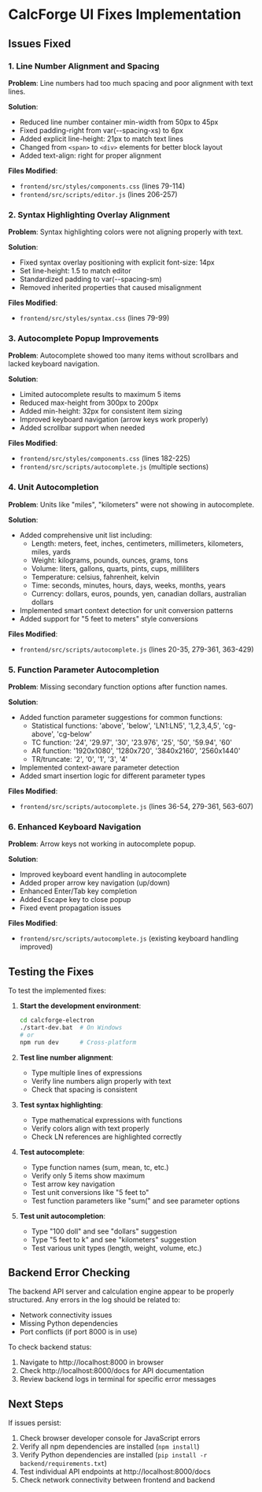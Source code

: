 # CalcForge UI Fixes Implementation

## Issues Fixed

### 1. Line Number Alignment and Spacing
**Problem**: Line numbers had too much spacing and poor alignment with text lines.

**Solution**:
- Reduced line number container min-width from 50px to 45px
- Fixed padding-right from var(--spacing-xs) to 6px
- Added explicit line-height: 21px to match text lines
- Changed from `<span>` to `<div>` elements for better block layout
- Added text-align: right for proper alignment

**Files Modified**:
- `frontend/src/styles/components.css` (lines 79-114)
- `frontend/src/scripts/editor.js` (lines 206-257)

### 2. Syntax Highlighting Overlay Alignment
**Problem**: Syntax highlighting colors were not aligning properly with text.

**Solution**:
- Fixed syntax overlay positioning with explicit font-size: 14px
- Set line-height: 1.5 to match editor
- Standardized padding to var(--spacing-sm)
- Removed inherited properties that caused misalignment

**Files Modified**:
- `frontend/src/styles/syntax.css` (lines 79-99)

### 3. Autocomplete Popup Improvements
**Problem**: Autocomplete showed too many items without scrollbars and lacked keyboard navigation.

**Solution**:
- Limited autocomplete results to maximum 5 items
- Reduced max-height from 300px to 200px
- Added min-height: 32px for consistent item sizing
- Improved keyboard navigation (arrow keys work properly)
- Added scrollbar support when needed

**Files Modified**:
- `frontend/src/styles/components.css` (lines 182-225)
- `frontend/src/scripts/autocomplete.js` (multiple sections)

### 4. Unit Autocompletion
**Problem**: Units like "miles", "kilometers" were not showing in autocomplete.

**Solution**:
- Added comprehensive unit list including:
  - Length: meters, feet, inches, centimeters, millimeters, kilometers, miles, yards
  - Weight: kilograms, pounds, ounces, grams, tons
  - Volume: liters, gallons, quarts, pints, cups, milliliters
  - Temperature: celsius, fahrenheit, kelvin
  - Time: seconds, minutes, hours, days, weeks, months, years
  - Currency: dollars, euros, pounds, yen, canadian dollars, australian dollars
- Implemented smart context detection for unit conversion patterns
- Added support for "5 feet to meters" style conversions

**Files Modified**:
- `frontend/src/scripts/autocomplete.js` (lines 20-35, 279-361, 363-429)

### 5. Function Parameter Autocompletion
**Problem**: Missing secondary function options after function names.

**Solution**:
- Added function parameter suggestions for common functions:
  - Statistical functions: 'above', 'below', 'LN1:LN5', '1,2,3,4,5', 'cg-above', 'cg-below'
  - TC function: '24', '29.97', '30', '23.976', '25', '50', '59.94', '60'
  - AR function: '1920x1080', '1280x720', '3840x2160', '2560x1440'
  - TR/truncate: '2', '0', '1', '3', '4'
- Implemented context-aware parameter detection
- Added smart insertion logic for different parameter types

**Files Modified**:
- `frontend/src/scripts/autocomplete.js` (lines 36-54, 279-361, 563-607)

### 6. Enhanced Keyboard Navigation
**Problem**: Arrow keys not working in autocomplete popup.

**Solution**:
- Improved keyboard event handling in autocomplete
- Added proper arrow key navigation (up/down)
- Enhanced Enter/Tab key completion
- Added Escape key to close popup
- Fixed event propagation issues

**Files Modified**:
- `frontend/src/scripts/autocomplete.js` (existing keyboard handling improved)

## Testing the Fixes

To test the implemented fixes:

1. **Start the development environment**:
   ```bash
   cd calcforge-electron
   ./start-dev.bat  # On Windows
   # or
   npm run dev      # Cross-platform
   ```

2. **Test line number alignment**:
   - Type multiple lines of expressions
   - Verify line numbers align properly with text
   - Check that spacing is consistent

3. **Test syntax highlighting**:
   - Type mathematical expressions with functions
   - Verify colors align with text properly
   - Check LN references are highlighted correctly

4. **Test autocomplete**:
   - Type function names (sum, mean, tc, etc.)
   - Verify only 5 items show maximum
   - Test arrow key navigation
   - Test unit conversions like "5 feet to"
   - Test function parameters like "sum(" and see parameter options

5. **Test unit autocompletion**:
   - Type "100 doll" and see "dollars" suggestion
   - Type "5 feet to k" and see "kilometers" suggestion
   - Test various unit types (length, weight, volume, etc.)

## Backend Error Checking

The backend API server and calculation engine appear to be properly structured. Any errors in the log should be related to:
- Network connectivity issues
- Missing Python dependencies
- Port conflicts (if port 8000 is in use)

To check backend status:
1. Navigate to http://localhost:8000 in browser
2. Check http://localhost:8000/docs for API documentation
3. Review backend logs in terminal for specific error messages

## Next Steps

If issues persist:
1. Check browser developer console for JavaScript errors
2. Verify all npm dependencies are installed (`npm install`)
3. Verify Python dependencies are installed (`pip install -r backend/requirements.txt`)
4. Test individual API endpoints at http://localhost:8000/docs
5. Check network connectivity between frontend and backend
